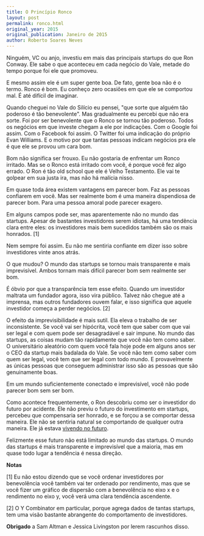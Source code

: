 ```yaml
---
title: O Princípio Ronco
layout: post
permalink: ronco.html
original_year: 2015
original_publication: Janeiro de 2015
author: Roberto Soares Neves
---
```


Ninguém, VC ou anjo, investiu em mais das principais startups do que Ron Conway. Ele sabe o que aconteceu em cada negócio do Vale, metade do tempo porque foi ele que promoveu.

E mesmo assim ele é um super gente boa. De fato, gente boa não é o termo. Ronco é bom. Eu conheço zero ocasiões em que ele se comportou mal. É até difícil de imaginar.

Quando cheguei no Vale do Silício eu pensei, "que sorte que alguém tão poderoso é tão benevolente". Mas gradualmente eu percebi que não era sorte. Foi por ser benevolente que o Ronco se tornou tão poderoso. Todos os negócios em que investe chegam a ele por indicações. Com o Google foi assim. Com o Facebook foi assim. O Twitter foi uma indicação do próprio Evan Williams. E o motivo por que tantas pessoas indicam negócios pra ele é que ele se provou um cara bom.

Bom não significa ser frouxo. Eu não gostaria de enfrentar um Ronco irritado. Mas se o Ronco está irritado com você, é porque você fez algo errado. O Ron é tão old school que ele é Velho Testamento. Ele vai te golpear em sua justa ira, mas não há malícia nisso.

Em quase toda área existem vantagens em parecer bom. Faz as pessoas confiarem em você. Mas ser realmente bom é uma maneira dispendiosa de parecer bom. Para uma pessoa amoral pode parecer exagero.

Em alguns campos pode ser, mas aparentemente não no mundo das startups. Apesar de bastantes investidores serem idiotas, há uma tendência clara entre eles: os investidores mais bem sucedidos também são os mais honrados. [1]

Nem sempre foi assim. Eu não me sentiria confiante em dizer isso sobre investidores vinte anos atrás.

O que mudou? O mundo das startups se tornou mais transparente e mais imprevisível. Ambos tornam mais difícil parecer bom sem realmente ser bom.

É óbvio por que a transparência tem esse efeito. Quando um investidor maltrata um fundador agora, isso vira público. Talvez não chegue até a imprensa, mas outros fundadores ouvem falar, e isso significa que aquele investidor começa a perder negócios. [2]

O efeito da imprevisibilidade é mais sutil. Ela eleva o trabalho de ser inconsistente. Se você vai ser hipócrita, você tem que saber com que vai ser legal e com quem pode ser desagradável e sair impune. No mundo das startups, as coisas mudam tão rapidamente que você não tem como saber. O universitário aleatório com quem você fala hoje pode em alguns anos ser o CEO da startup mais badalada do Vale. Se você não tem como saber com quem ser legal, você tem que ser legal com todo mundo. E provavelmente as únicas pessoas que conseguem administrar isso são as pessoas que são genuinamente boas.

Em um mundo suficientemente conectado e imprevisível, você não pode parecer bom sem ser bom.

Como acontece frequentemente, o Ron descobriu como ser o investidor do futuro por acidente. Ele não previu o futuro do investimento em startups, percebeu que compensaria ser honrado, e se forçou a se comportar dessa maneira. Ele não se sentiria natural se comportando de qualquer outra maneira. Ele já estava [vivendo no futuro](http://www.paulgraham.com/startupideas.html).

Felizmente esse futuro não está limitado ao mundo das startups. O mundo das startups é mais transparente e imprevisível que a maioria, mas em quase todo lugar a tendência é nessa direção.









**Notas**

[1] Eu não estou dizendo que se você ordenar investidores por benevolência você também vai ter ordenado por rendimento, mas que se você fizer um gráfico de dispersão com a benevolência no eixo x e o rendimento no eixo y, você verá uma clara tendência ascendente.

[2] O Y Combinator em particular, porque agrega dados de tantas startups, tem uma visão bastante abrangente do comportamento de investidores.

**Obrigado** a Sam Altman e Jessica Livingston por lerem rascunhos disso.
